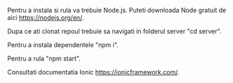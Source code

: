 Pentru a instala si rula va trebuie Node.js. Puteti downloada Node gratuit de aici https://nodejs.org/en/.

Dupa ce ati clonat repoul trebuie sa navigati in folderul server "cd server".

Pentru a instala dependentele "npm i".

Pentru a rula "npm start".

Consultati documentatia Ionic https://ionicframework.com/.
